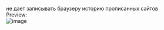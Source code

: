 не дает записывать браузеру историю прописанных сайтов <br>
Preview:<br>
![image](https://github.com/CouZ1337/HistoryOverride-plugin/assets/97269548/8db867af-9e79-4969-bc48-fe7f2c16b115)
